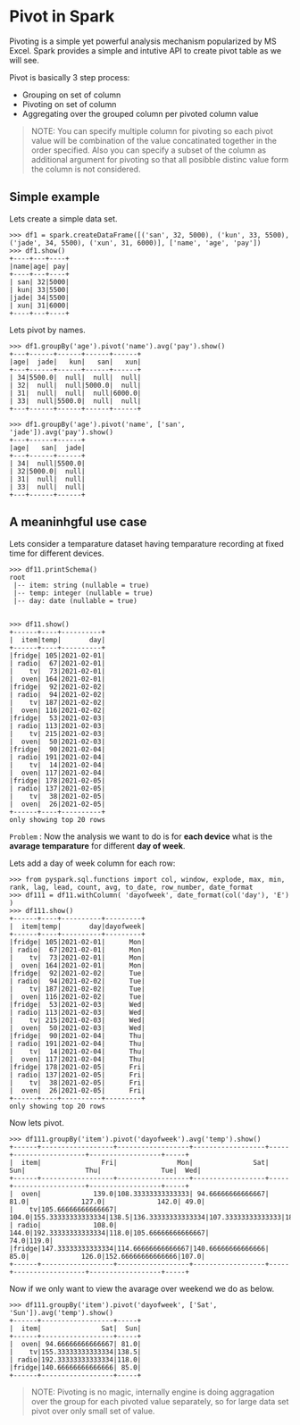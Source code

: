 # Pivot in Spark

Pivoting is a simple yet powerful analysis mechanism popularized by MS Excel. Spark provides a simple and intutive API to create pivot table as we will see.

Pivot is basically 3 step process:
  - Grouping on set of column
  - Pivoting on set of column
  - Aggregating over the grouped column per pivoted column value


> NOTE: You can specify multiple column for pivoting so each pivot value will be combination of the value concatinated together in the order specified. 
>       Also you can specify a subset of the column as additional argument for pivoting so that all posibble distinc value form the column is not considered.


## Simple example

Lets create a simple data set.

```
>>> df1 = spark.createDataFrame([('san', 32, 5000), ('kun', 33, 5500), ('jade', 34, 5500), ('xun', 31, 6000)], ['name', 'age', 'pay'])
>>> df1.show()
+----+---+----+                                                                 
|name|age| pay|
+----+---+----+
| san| 32|5000|
| kun| 33|5500|
|jade| 34|5500|
| xun| 31|6000|
+----+---+----+
```

Lets pivot by names.

```
>>> df1.groupBy('age').pivot('name').avg('pay').show()
+---+------+------+------+------+                                               
|age|  jade|   kun|   san|   xun|
+---+------+------+------+------+
| 34|5500.0|  null|  null|  null|
| 32|  null|  null|5000.0|  null|
| 31|  null|  null|  null|6000.0|
| 33|  null|5500.0|  null|  null|
+---+------+------+------+------+

>>> df1.groupBy('age').pivot('name', ['san', 'jade']).avg('pay').show()
+---+------+------+                                                             
|age|   san|  jade|
+---+------+------+
| 34|  null|5500.0|
| 32|5000.0|  null|
| 31|  null|  null|
| 33|  null|  null|
+---+------+------+
```

## A meaninhgful use case

Lets consider a temparature dataset having temparature recording at fixed time for different devices.

```
>>> df11.printSchema()
root
 |-- item: string (nullable = true)
 |-- temp: integer (nullable = true)
 |-- day: date (nullable = true)


>>> df11.show()
+------+----+----------+
|  item|temp|       day|
+------+----+----------+
|fridge| 105|2021-02-01|
| radio|  67|2021-02-01|
|    tv|  73|2021-02-01|
|  oven| 164|2021-02-01|
|fridge|  92|2021-02-02|
| radio|  94|2021-02-02|
|    tv| 187|2021-02-02|
|  oven| 116|2021-02-02|
|fridge|  53|2021-02-03|
| radio| 113|2021-02-03|
|    tv| 215|2021-02-03|
|  oven|  50|2021-02-03|
|fridge|  90|2021-02-04|
| radio| 191|2021-02-04|
|    tv|  14|2021-02-04|
|  oven| 117|2021-02-04|
|fridge| 178|2021-02-05|
| radio| 137|2021-02-05|
|    tv|  38|2021-02-05|
|  oven|  26|2021-02-05|
+------+----+----------+
only showing top 20 rows
```

`Problem` : Now the analysis we want to do is for **each device** what is the **avarage temparature** for different **day of week**.

Lets add a day of week column for each row:

```
>>> from pyspark.sql.functions import col, window, explode, max, min, rank, lag, lead, count, avg, to_date, row_number, date_format
>>> df111 = df11.withColumn( 'dayofweek', date_format(col('day'), 'E') )
>>> df111.show()
+------+----+----------+---------+
|  item|temp|       day|dayofweek|
+------+----+----------+---------+
|fridge| 105|2021-02-01|      Mon|
| radio|  67|2021-02-01|      Mon|
|    tv|  73|2021-02-01|      Mon|
|  oven| 164|2021-02-01|      Mon|
|fridge|  92|2021-02-02|      Tue|
| radio|  94|2021-02-02|      Tue|
|    tv| 187|2021-02-02|      Tue|
|  oven| 116|2021-02-02|      Tue|
|fridge|  53|2021-02-03|      Wed|
| radio| 113|2021-02-03|      Wed|
|    tv| 215|2021-02-03|      Wed|
|  oven|  50|2021-02-03|      Wed|
|fridge|  90|2021-02-04|      Thu|
| radio| 191|2021-02-04|      Thu|
|    tv|  14|2021-02-04|      Thu|
|  oven| 117|2021-02-04|      Thu|
|fridge| 178|2021-02-05|      Fri|
| radio| 137|2021-02-05|      Fri|
|    tv|  38|2021-02-05|      Fri|
|  oven|  26|2021-02-05|      Fri|
+------+----+----------+---------+
only showing top 20 rows
```

Now lets pivot.

```
>>> df111.groupBy('item').pivot('dayofweek').avg('temp').show()
+------+------------------+------------------+------------------+-----+------------------+------------------+-----+
|  item|               Fri|               Mon|               Sat|  Sun|               Thu|               Tue|  Wed|
+------+------------------+------------------+------------------+-----+------------------+------------------+-----+
|  oven|             139.0|108.33333333333333| 94.66666666666667| 81.0|             127.0|             142.0| 49.0|
|    tv|105.66666666666667|             104.0|155.33333333333334|138.5|136.33333333333334|107.33333333333333|182.0|
| radio|             108.0|             144.0|192.33333333333334|118.0|105.66666666666667|              74.0|119.0|
|fridge|147.33333333333334|114.66666666666667|140.66666666666666| 85.0|             126.0|152.66666666666666|107.0|
+------+------------------+------------------+------------------+-----+------------------+------------------+-----+
```

Now if we only want to view the avarage over weekend we do as below.

```
>>> df111.groupBy('item').pivot('dayofweek', ['Sat', 'Sun']).avg('temp').show()
+------+------------------+-----+                                               
|  item|               Sat|  Sun|
+------+------------------+-----+
|  oven| 94.66666666666667| 81.0|
|    tv|155.33333333333334|138.5|
| radio|192.33333333333334|118.0|
|fridge|140.66666666666666| 85.0|
+------+------------------+-----+
```

> NOTE: Pivoting is no magic, internally engine is doing aggragation over the group for each pivoted value separately, so for large data set pivot over only small set of value.












